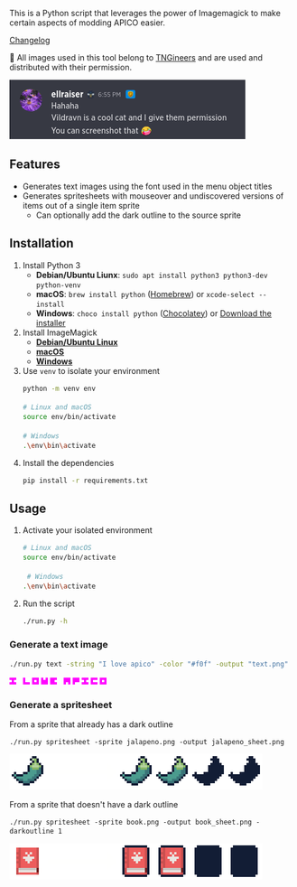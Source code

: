 This is a Python script that leverages the power of Imagemagick to make certain aspects of modding APICO easier.

[Changelog](CHANGELOG.md)

🐝 All images used in this tool belong to [TNGineers](https://twitter.com/TNgineers) and are used and distributed with their permission.

![Permission by ellraiser](permission.png)

## Features

* Generates text images using the font used in the menu object titles
* Generates spritesheets with mouseover and undiscovered versions of items out of a single item sprite
  * Can optionally add the dark outline to the source sprite

## Installation

1. Install Python 3
    * **Debian/Ubuntu Liunx**: `sudo apt install python3 python3-dev python-venv`
    * **macOS**: `brew install python` ([Homebrew](https://brew.sh)) or `xcode-select --install` 
    * **Windows**: `choco install python` ([Chocolatey](https://chocolatey.org/install)) or [Download the installer](https://www.python.org/downloads/windows/)
1. Install ImageMagick
    * [**Debian/Ubuntu Linux**](https://docs.wand-py.org/en/0.6.7/guide/install.html#install-imagemagick-on-debian-ubuntu)
    * [**macOS**](https://docs.wand-py.org/en/0.6.7/guide/install.html#install-imagemagick-on-mac)
    * [**Windows**](https://docs.wand-py.org/en/0.6.7/guide/install.html#install-imagemagick-on-windows)
1. Use `venv` to isolate your environment
    ```bash
    python -m venv env
    
    # Linux and macOS
    source env/bin/activate

    # Windows
    .\env\bin\activate
    ```
1. Install the dependencies
    ```bash
    pip install -r requirements.txt
    ```
## Usage
1. Activate your isolated environment
    ```bash
    # Linux and macOS
    source env/bin/activate

     # Windows
    .\env\bin\activate
    ```
1. Run the script
    ```bash
    ./run.py -h
    ```

### Generate a text image

```bash
./run.py text -string "I love apico" -color "#f0f" -output "text.png"
```

![Text example](doc/text.png)

### Generate a spritesheet

From a sprite that already has a dark outline

```
./run.py spritesheet -sprite jalapeno.png -output jalapeno_sheet.png
```

![Spritesheet example](doc/spritesheet.png)

From a sprite that doesn't have a dark outline

```
./run.py spritesheet -sprite book.png -output book_sheet.png -darkoutline 1
```

![Spritesheet example with adding a dark border](doc/spritesheet_border.png)